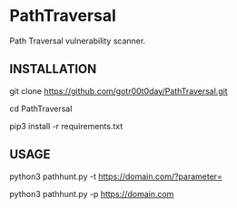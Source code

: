 # PathTraversal
Path Traversal vulnerability scanner. 

## INSTALLATION

git clone https://github.com/gotr00t0day/PathTraversal.git

cd PathTraversal

pip3 install -r requirements.txt

## USAGE

python3 pathhunt.py -t https://domain.com/?parameter=

python3 pathhunt.py -p https://domain.com






